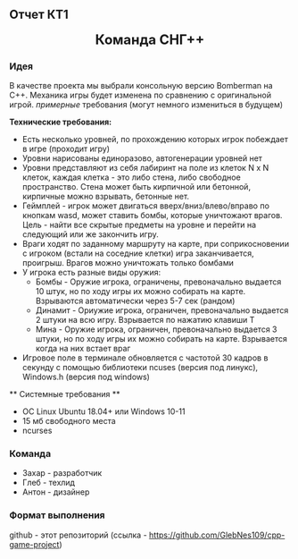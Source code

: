 ## Отчет КТ1

<div style="text-align: center;font-size: 24px; font-weight: bold;">
  Команда СНГ++
</div>

### Идея
В качестве проекта мы выбрали консольную версию Bomberman на C++. 
Механика игры будет изменена по сравнению с оригинальной игрой. 
*примерные* требования (могут немного измениться в будущем)

**Технические требования:**
* Есть несколько уровней, по прохождению которых игрок побеждает в игре (проходит игру)
* Уровни нарисованы единоразово, автогенерации уровней нет
* Уровни представляют из себя лабиринт на поле из клеток N x N клеток, каждая клетка - это либо стена, либо свободное пространство. Стена может быть кирпичной или бетонной, кирпичные можно взрывать, бетонные нет.
* Геймплей - игрок может двигаться вверх/вниз/влево/вправо по кнопкам wasd, может ставить бомбы, которые уничтожают врагов. Цель - найти все скрытые предметы на уровне и перейти на следующий или же закончить игру.
* Враги ходят по заданному маршруту на карте, при соприкосновении с игроком (встали на соседние клетки) игра заканчивается, проигрыш. Врагов можно уничтожать только бомбами
* У игрока есть разные виды оружия:
  - Бомбы - Оружие игрока, ограничены, превоначально выдается 10 штук, но по ходу игры их можно собирать на карте. Взрываются автоматически через 5-7 сек (рандом)
  - Динамит - Ориужие игрока, ограничен, превоначально выдается 2 штуки на всю игру. Взрывается по нажатию клавиши T
  - Мина - Оружие игрока, ограничен, превоначально выдается 3 штуки, но по ходу игры их можно собирать на карте. Взрывается когда на них встает враг
* Игровое поле в терминале обновляется с частотой 30 кадров в секунду с помощью библиотеки ncuses (версия под линукс), Windows.h (версия под windows)

** Системные требования **
* ОС Linux Ubuntu 18.04+ или Windows 10-11
* 15 мб свободного места
* ncurses

### Команда

- Захар - разработчик
- Глеб - техлид
- Антон - дизайнер

### Формат выполнения 

github - этот репозиторий (ссылка - https://github.com/GlebNes109/cpp-game-project)

